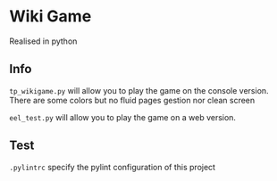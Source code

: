 # Wiki Game
Realised in python

## Info

`tp_wikigame.py` will allow you to play the game on the console version. There are some colors but no fluid pages gestion nor clean screen

`eel_test.py` will allow you to play the game on a web version.

## Test

`.pylintrc` specify the pylint configuration of this project